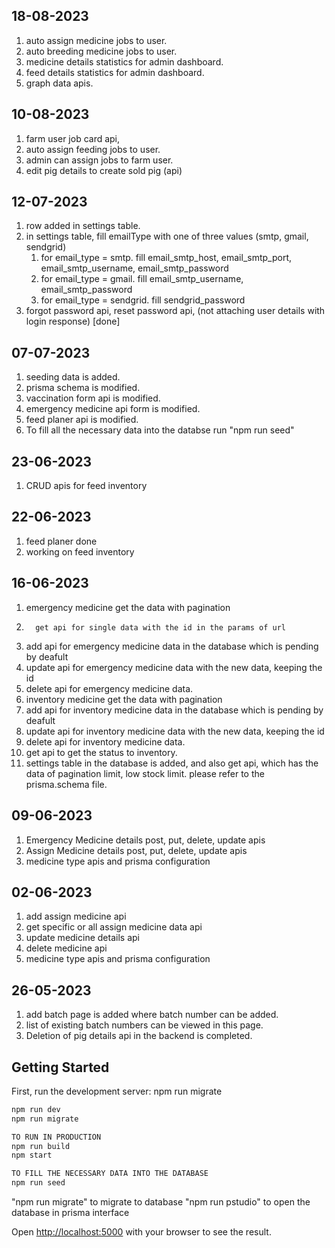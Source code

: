 ## 18-08-2023

1. auto assign medicine jobs to user.
2. auto breeding medicine jobs to user.
3. medicine details statistics for admin dashboard.
4. feed details statistics for admin dashboard.
5. graph data apis.


## 10-08-2023

1. farm user job card api,
2. auto assign feeding jobs to user.
3. admin can assign jobs to farm user.
4. edit pig details to create sold pig (api)

## 12-07-2023

1. row added in settings table.
2. in settings table, fill emailType with one of three values (smtp, gmail, sendgrid)
   1. for email_type = smtp. fill email_smtp_host, email_smtp_port, email_smtp_username, email_smtp_password
   2. for email_type = gmail. fill email_smtp_username, email_smtp_password
   3. for email_type = sendgrid. fill sendgrid_password
3. forgot password api, reset password api, (not attaching user details with login response) [done]

## 07-07-2023

1. seeding data is added.
2. prisma schema is modified.
3. vaccination form api is modified.
4. emergency medicine api form is modified.
5. feed planer api is modified.
6. To fill all the necessary data into the databse run "npm run seed"

## 23-06-2023

1. CRUD apis for feed inventory

## 22-06-2023

1. feed planer done
2. working on feed inventory

## 16-06-2023

1.  emergency medicine get the data with pagination
2.       get api for single data with the id in the params of url
3.  add api for emergency medicine data in the database which is pending by deafult
4.  update api for emergency medicine data with the new data, keeping the id
5.  delete api for emergency medicine data.
6.  inventory medicine get the data with pagination
7.  add api for inventory medicine data in the database which is pending by deafult
8.  update api for inventory medicine data with the new data, keeping the id
9.  delete api for inventory medicine data.
10. get api to get the status to inventory.
11. settings table in the database is added, and also get api, which has the data of pagination limit, low stock limit. please refer to the prisma.schema file.

## 09-06-2023

1. Emergency Medicine details post, put, delete, update apis
2. Assign Medicine details post, put, delete, update apis
3. medicine type apis and prisma configuration

## 02-06-2023

1. add assign medicine api
2. get specific or all assign medicine data api
3. update medicine details api
4. delete medicine api
5. medicine type apis and prisma configuration

## 26-05-2023

1. add batch page is added where batch number can be added.
2. list of existing batch numbers can be viewed in this page.
3. Deletion of pig details api in the backend is completed.

## Getting Started

First, run the development server:
npm run migrate

```bash
npm run dev
npm run migrate

TO RUN IN PRODUCTION
npm run build
npm start

TO FILL THE NECESSARY DATA INTO THE DATABASE
npm run seed
```

"npm run migrate" to migrate to database
"npm run pstudio" to open the database in prisma interface

Open [http://localhost:5000](http://localhost:5000) with your browser to see the result.
